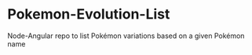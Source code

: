 # Pokemon-Evolution-List
 Node-Angular repo to list Pokémon variations based on a given Pokémon name
